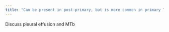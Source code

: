 ```yaml
---
title: "Can be present in post-primary, but is more common in primary TB, and often its only presenting feature"
---
```

Discuss pleural effusion and MTb


